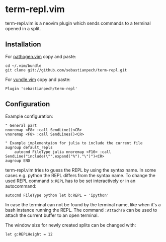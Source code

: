 # term-repl.vim
term-repl.vim is a neovim plugin which sends commands to a terminal opened in a
split.

## Installation
For [pathogen.vim](https://github.com/tpope/vim-pathogen) copy and paste:

    cd ~/.vim/bundle
    git clone git://github.com/sebastianpech/term-repl.git

For [vundle.vim](https://github.com/VundleVim/Vundle.vim) copy and paste:

    Plugin 'sebastianpech/term-repl'

## Configuration
Example configuration:

    " General part
    nnoremap <F8> :call SendLine()<CR>
    vnoremap <F8> :call SendLines()<CR>

    " Example implementaion for julia to include the current file
    augroup default_repls
        autocmd FileType julia nnoremap <F10> :call SendLine("include(\"".expand("%")."\")")<CR>
    augroup END

term-repl.vim tries to guess the REPL by using the syntax name. In some cases
e.g. python the REPL differs from the syntax name. To change the used REPL
command `b:REPL` has to be set interactively or in an autocommand:

    autocmd FileType python let b:REPL = 'ipython'

In case the terminal can not be found by the terminal name, like when it's a
bash instance running the REPL. The command `:AttachTo` can be used to attach
the current buffer to an open terminal.

The window size for newly created splits can be changed with:

    let g:REPLHeight = 12
